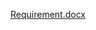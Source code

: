 [Requirement.docx](https://github.com/Varuns2001/m1projectgoal-util/files/8039535/Requirement.docx)
